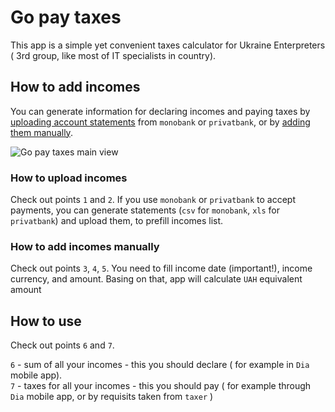 # Go pay taxes

This app is a simple yet convenient taxes calculator for Ukraine Enterpreters ( 3rd group, like most of IT specialists in country).


## How to add incomes

You can generate information for declaring incomes and paying taxes by [uploading account statements](#how-to-upload-incomes) from `monobank` or `privatbank`, or by [adding them manually](#how-to-add-incomes-manually).

![Go pay taxes main view](https://user-images.githubusercontent.com/21224705/241379544-61cc2e84-252e-4e16-b1a7-8b2a2441020e.png)


### How to upload incomes

Check out points `1` and `2`. If you use `monobank` or `privatbank` to accept payments, you can generate statements (`csv` for `monobank`, `xls` for `privatbank`) and upload them, to prefill incomes list.  


### How to add incomes manually

Check out points `3`, `4`, `5`. You need to fill income date (important!), income currency, and amount. Basing on that, app will calculate `UAH` equivalent amount

## How to use

Check out points `6` and `7`.

`6` - sum of all your incomes - this you should declare ( for example in `Dia` mobile app).  
`7` - taxes for all your incomes - this you should pay ( for example through `Dia` mobile app, or by requisits taken from `taxer` )